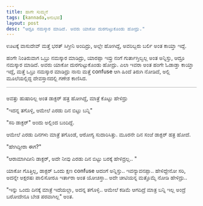 ```yaml
---
title: ಹಾಗೇ ಸುಮ್ಮನೆ
tags: [kannada,ಅನುಭವ]
layout: post
desc: "ಆದ್ರೂ ನಮಸ್ಕಾರ ಮಾಡಿದೆ. ಅವರು ಯಾಕೋ ದುರಗುಟ್ಟುಕೊಂಡು ಹೋದ್ರು."
---
```

ಊಟಕ್ಕೆ ವಾಸುದೇವ್ ಮತ್ತೆ ಭರತ್ ಸಿಗ್ತೀನಿ ಅಂದಿದ್ರು, ಅಲ್ಲೇ ಹೋಗಿದ್ದೆ, ಅವರಿಬ್ಬರು ಬರ್ಲಿ ಅಂತ ಕಾಯ್ತಾ ಇದ್ದೆ.

ಹಂಗೇ ನಿಂತಿರುವಾಗ ಒಬ್ರು ನಮಸ್ಕಾರ ಮಾಡಿದ್ರು, ಯಾರಪ್ಪಾ ಇವ್ರು ನಂಗೆ ಗುರ್ತಾಗ್ತಿಲ್ವಲ್ಲ ಅಂತ ಅನ್ನಿಸ್ತು, ಆದ್ರೂ ನಮಸ್ಕಾರ ಮಾಡಿದೆ. ಅವರು ಯಾಕೋ ದುರಗುಟ್ಟುಕೊಂಡು ಹೋದ್ರು. ಎಲಾ ಇವರಾ ಅಂತ ಹಂಗೇ ಓಡಾಡ್ತಾ ಕಾಯ್ತಾ ಇದ್ದೆ, ಮತ್ತೆ ಒಬ್ರು ನಮಸ್ಕಾರ ಮಾಡಿದ್ರು ನಾನು ಮತ್ತೆ confuse ಆಗಿ ಹಿಂದೆ ತಿರುಗಿ ನೋಡಿದೆ, ಅಲ್ಲಿ ಮೂಲೆಯಲ್ಲಿದ್ದ ದೇವಸ್ತಾನದಲ್ಲಿ ಗಣೇಶ ಕಾಣಿಸಿದ.

<div style="height:1px;background-color:#aaa;margin:10px 0 20px 0"></div>

ಅವತ್ತು ಹುಷಾರಿಲ್ಲ ಅಂತ ಡಾಕ್ಟರ್ ಹತ್ರ ಹೋಗಿದ್ದೆ, ಮಾತ್ರೆ ಕೊಟ್ಟು ಹೇಳಿದ್ರು

"ಇದನ್ನ ತಗೊಳ್ಳಿ, ಆಮೇಲೆ ಎರಡು ದಿನ ಬಿಟ್ಟು ಬನ್ನಿ"

"ಸರಿ ಡಾಕ್ಟರ್" ಅಂದು ಅಲ್ಲಿಂದ ಬಂದಿದ್ದೆ.

ಆಮೇಲೆ ಎರಡು ದಿನಗಳು ಮಾತ್ರೆ ತಗೊಂಡೆ, ಆರೋಗ್ಯ ಸುದಾರಿಸಿತ್ತು. ಮೂರನೇ ದಿನ ಸಂಜೆ ಡಾಕ್ಟರ್ ಹತ್ರ ಹೋದೆ.

"ಹೇಗಿದ್ದೀರಾ ಈಗ?"

"ಆರಾಮಾಗಿದೀನಿ ಡಾಕ್ಟರ್, ಅದೇ ನೀವು ಎರಡು ದಿನ ಬಿಟ್ಟು ಬರಕ್ಕೆ ಹೇಳಿದ್ರಲ್ಲ.. "

ಯಾಕೋ ಗೊತ್ತಿಲ್ಲ, ಡಾಕ್ಟರ್ ಒಂದು ಕ್ಷಣ confuse ಆದಂಗೆ ಅನ್ನಿಸ್ತು.. ಇವನ್ಯಾವನಪ್ಪಾ.. ಹೇಳಿದ್ದೇನೋ ಸರಿ, ಅದನ್ನೇ ಅಕ್ಷರಷಃ ಪಾಲಿಸೋರೂ ಇರ್ತಾರಾ ಅಂತ ಯೋಚಿಸ್ತಾ.. ಅದೇ ಚೀಟಿಯನ್ನ ಮತ್ತೊಮ್ಮೆ ನೋಡಿ ಹೇಳಿದ್ರು.. 

"ಇನ್ನು ಒಂದು ದಿನಕ್ಕೆ ಮಾತ್ರೆ ಇದೆಯಲ್ಲಾ, ಅದನ್ನ ತಗೊಳ್ಳಿ.. ಆಮೇಲೆ ಕಡಿಮೆ ಆಗದಿದ್ರೆ ಮಾತ್ರ ಬನ್ನಿ ಇಲ್ಲ ಅಂದ್ರೆ ಬರೋದೇನೂ ಬೇಡ ಪರವಾಗಿಲ್ಲ" ಅಂತ. 
